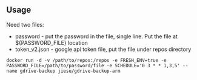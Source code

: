 ## Usage
Need two files:
* password - put the password in the file, single line. Put the file at ${PASSWORD_FILE} location
* token_v2.json - google api token file, put the file under repos directory


```
docker run -d -v /path/to/repos:/repos -e FRESH_ENV=true -e PASSWORD_FILE=/path/to/password/file -e SCHEDULE='0 3 * * 1,3,5' --name gdrive-backup jiesu/gdrive-backup-arm
```
